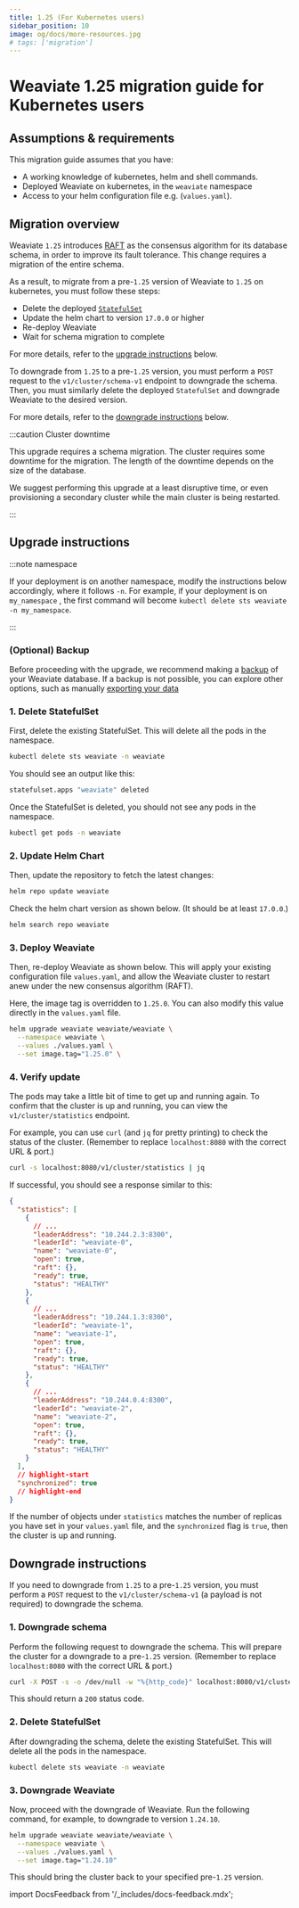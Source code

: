 ```yaml
---
title: 1.25 (For Kubernetes users)
sidebar_position: 10
image: og/docs/more-resources.jpg
# tags: ['migration']
---
```


# Weaviate 1.25 migration guide for Kubernetes users

## Assumptions & requirements

This migration guide assumes that you have:

- A working knowledge of kubernetes, helm and shell commands.
- Deployed Weaviate on kubernetes, in the `weaviate` namespace
- Access to your helm configuration file e.g. (`values.yaml`).

## Migration overview

Weaviate `1.25` introduces [RAFT](https://raft.github.io/) as the consensus algorithm for its database schema, in order to improve its fault tolerance. This change requires a migration of the entire schema.

As a result, to migrate from a pre-`1.25` version of Weaviate to `1.25` on kubernetes, you must follow these steps:

- Delete the deployed [`StatefulSet`](https://kubernetes.io/docs/concepts/workloads/controllers/statefulset/)
- Update the helm chart to version `17.0.0` or higher
- Re-deploy Weaviate
- Wait for schema migration to complete

For more details, refer to the [upgrade instructions](#upgrade-instructions) below.

To downgrade from `1.25` to a pre-`1.25` version, you must perform a `POST` request to the `v1/cluster/schema-v1` endpoint to downgrade the schema. Then, you must similarly delete the deployed `StatefulSet` and downgrade Weaviate to the desired version.

For more details, refer to the [downgrade instructions](#downgrade-instructions) below.

:::caution Cluster downtime

This upgrade requires a schema migration. The cluster requires some downtime for the migration. The length of the downtime depends on the size of the database.
<br/>

We suggest performing this upgrade at a least disruptive time, or even provisioning a secondary cluster while the main cluster is being restarted.

:::

## Upgrade instructions

:::note namespace

If your deployment is on another namespace, modify the instructions below accordingly, where it follows `-n`. For example, if your deployment is on `my_namespace` , the first command will become `kubectl delete sts weaviate -n my_namespace`.

:::

### (Optional) Backup

Before proceeding with the upgrade, we recommend making a [backup](/developers/weaviate/configuration/backups.md) of your Weaviate database. If a backup is not possible, you can explore other options, such as manually [exporting your data](/developers/weaviate/manage-data/migrate.mdx)

### 1. Delete StatefulSet

First, delete the existing StatefulSet. This will delete all the pods in the namespace.

```bash
kubectl delete sts weaviate -n weaviate
```

You should see an output like this:

```bash
statefulset.apps "weaviate" deleted
```

Once the StatefulSet is deleted, you should not see any pods in the namespace.

```bash
kubectl get pods -n weaviate
```

### 2. Update Helm Chart

Then, update the repository to fetch the latest changes:

```bash
helm repo update weaviate
```

Check the helm chart version as shown below. (It should be at least `17.0.0`.)

```bash
helm search repo weaviate
```

### 3. Deploy Weaviate

Then, re-deploy Weaviate as shown below. This will apply your existing configuration file `values.yaml`, and allow the Weaviate cluster to restart anew under the new consensus algorithm (RAFT).

Here, the image tag is overridden to `1.25.0`. You can also modify this value directly in the `values.yaml` file.

```bash
helm upgrade weaviate weaviate/weaviate \
  --namespace weaviate \
  --values ./values.yaml \
  --set image.tag="1.25.0" \
```

### 4. Verify update

The pods may take a little bit of time to get up and running again. To confirm that the cluster is up and running, you can view the `v1/cluster/statistics` endpoint.

For example, you can use `curl` (and `jq` for pretty printing) to check the status of the cluster. (Remember to replace `localhost:8080` with the correct URL & port.)

```bash
curl -s localhost:8080/v1/cluster/statistics | jq
```

If successful, you should see a response similar to this:

```json
{
  "statistics": [
    {
      // ...
      "leaderAddress": "10.244.2.3:8300",
      "leaderId": "weaviate-0",
      "name": "weaviate-0",
      "open": true,
      "raft": {},
      "ready": true,
      "status": "HEALTHY"
    },
    {
      // ...
      "leaderAddress": "10.244.1.3:8300",
      "leaderId": "weaviate-1",
      "name": "weaviate-1",
      "open": true,
      "raft": {},
      "ready": true,
      "status": "HEALTHY"
    },
    {
      // ...
      "leaderAddress": "10.244.0.4:8300",
      "leaderId": "weaviate-2",
      "name": "weaviate-2",
      "open": true,
      "raft": {},
      "ready": true,
      "status": "HEALTHY"
    }
  ],
  // highlight-start
  "synchronized": true
  // highlight-end
}
```

If the number of objects under `statistics` matches the number of replicas you have set in your `values.yaml` file, and the `synchronized` flag is `true`, then the cluster is up and running.

## Downgrade instructions

If you need to downgrade from `1.25` to a pre-`1.25` version, you must perform a `POST` request to the `v1/cluster/schema-v1` (a payload is not required) to downgrade the schema.

### 1. Downgrade schema

Perform the following request to downgrade the schema. This will prepare the cluster for a downgrade to a pre-`1.25` version. (Remember to replace `localhost:8080` with the correct URL & port.)

```bash
curl -X POST -s -o /dev/null -w "%{http_code}" localhost:8080/v1/cluster/schema-v1
```

This should return a `200` status code.

### 2. Delete StatefulSet

After downgrading the schema, delete the existing StatefulSet. This will delete all the pods in the namespace.

```bash
kubectl delete sts weaviate -n weaviate
```

### 3. Downgrade Weaviate

Now, proceed with the downgrade of Weaviate. Run the following command, for example, to downgrade to version `1.24.10`.

```bash
helm upgrade weaviate weaviate/weaviate \
  --namespace weaviate \
  --values ./values.yaml \
  --set image.tag="1.24.10"
```

This should bring the cluster back to your specified pre-`1.25` version.

import DocsFeedback from '/_includes/docs-feedback.mdx';

<DocsFeedback/>
